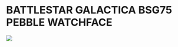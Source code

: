 # BATTLESTAR GALACTICA BSG75 PEBBLE WATCHFACE

<img src="http://42noticias.mobi/resources/1.png" />
